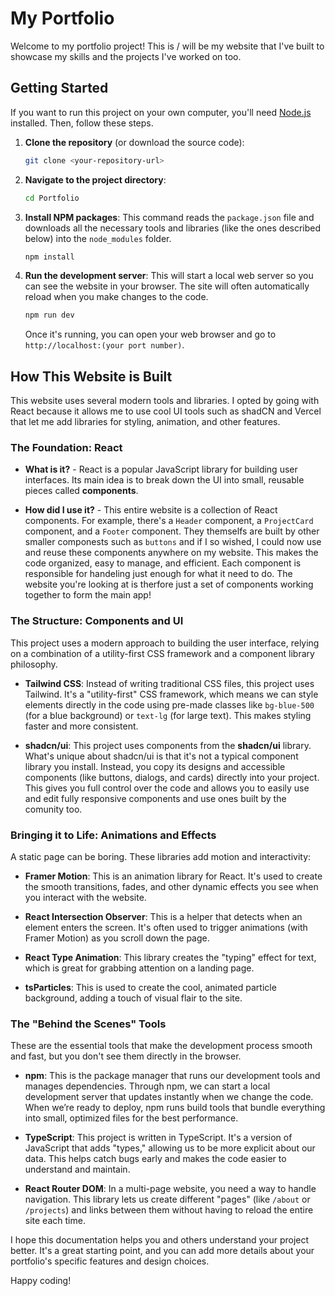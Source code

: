 # My Portfolio

Welcome to my portfolio project! This is / will be my website that I've built to showcase my skills and the projects I've worked on too.

## Getting Started

If you want to run this project on your own computer, you'll need [Node.js](https://nodejs.org/) installed. Then, follow these steps.

1.  **Clone the repository** (or download the source code):
    ```sh
    git clone <your-repository-url>
    ```

2.  **Navigate to the project directory**:
    ```sh
    cd Portfolio
    ```

3.  **Install NPM packages**: This command reads the `package.json` file and downloads all the necessary tools and libraries (like the ones described below) into the `node_modules` folder.
    ```sh
    npm install
    ```

4.  **Run the development server**: This will start a local web server so you can see the website in your browser. The site will often automatically reload when you make changes to the code.
    ```sh
    npm run dev
    ```
    Once it's running, you can open your web browser and go to `http://localhost:(your port number)`.

## How This Website is Built

This website uses several modern tools and libraries. I opted by going with React because it allows me to use cool UI tools such as shadCN and Vercel that let me add libraries for styling, animation, and other features.

### The Foundation: React

*   **What is it?** - React is a popular JavaScript library for building user interfaces. Its main idea is to break down the UI into small, reusable pieces called **components**.

*   **How did I use it?** - This entire website is a collection of React components. For example, there's a `Header` component, a `ProjectCard` component, and a `Footer` component. They themselfs are built by other smaller componests such as `buttons` and if I so wished, I could now use and reuse these components anywhere on my website. This makes the code organized, easy to manage, and efficient. Each component is responsible for handeling just enough for what it need to do. The website you're looking at is therfore just a set of components working together to form the main app!

### The Structure: Components and UI

This project uses a modern approach to building the user interface, relying on a combination of a utility-first CSS framework and a component library philosophy.

*   **Tailwind CSS**: Instead of writing traditional CSS files, this project uses Tailwind. It's a "utility-first" CSS framework, which means we can style elements directly in the code using pre-made classes like `bg-blue-500` (for a blue background) or `text-lg` (for large text). This makes styling faster and more consistent.

*   **shadcn/ui**: This project uses components from the **shadcn/ui** library. What's unique about shadcn/ui is that it's not a typical component library you install. Instead, you copy its designs and accessible components (like buttons, dialogs, and cards) directly into your project. This gives you full control over the code and allows you to easily use and edit fully responsive components and use ones built by the comunity too.

### Bringing it to Life: Animations and Effects

A static page can be boring. These libraries add motion and interactivity:

*   **Framer Motion**: This is an animation library for React. It's used to create the smooth transitions, fades, and other dynamic effects you see when you interact with the website.

*   **React Intersection Observer**: This is a helper that detects when an element enters the screen. It's often used to trigger animations (with Framer Motion) as you scroll down the page.

*   **React Type Animation**: This library creates the "typing" effect for text, which is great for grabbing attention on a landing page.

*   **tsParticles**: This is used to create the cool, animated particle background, adding a touch of visual flair to the site.

### The "Behind the Scenes" Tools

These are the essential tools that make the development process smooth and fast, but you don't see them directly in the browser.

*   **npm**: This is the package manager that runs our development tools and manages dependencies. Through npm, we can start a local development server that updates instantly when we change the code. When we’re ready to deploy, npm runs build tools that bundle everything into small, optimized files for the best performance.

*   **TypeScript**: This project is written in TypeScript. It's a version of JavaScript that adds "types," allowing us to be more explicit about our data. This helps catch bugs early and makes the code easier to understand and maintain.

*   **React Router DOM**: In a multi-page website, you need a way to handle navigation. This library lets us create different "pages" (like `/about` or `/projects`) and links between them without having to reload the entire site each time.

I hope this documentation helps you and others understand your project better. It's a great starting point, and you can add more details about your portfolio's specific features and design choices.

Happy coding!